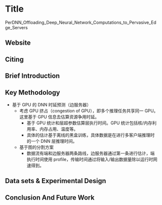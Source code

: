 # Title

PerDNN_Offloading_Deep_Neural_Network_Computations_to_Pervasive_Edge_Servers

## Website
<!-- 网址，有DOI的建议用DOI地址-->

## Citing

<!-- 引用格式，建议使用latex格式-->

## Brief Introduction

<!-- 通过三五句话描述这篇文章，包括 1. 论文的应用场景；2. 论文克服已有方法的局限性；3. 论文主要的技术手段； 4. 论文的预期结果 -->

## Key Methodology
- 基于 GPU 的 DNN 时延预测（边服务器）
    - 考虑 GPU 挤占（congestion of GPU），即多个推理任务共享同一 GPU。这里基于 GPU 信息去估算资源争用时延。
        - 基于 GPU 统计和层超参数估算层执行时间。GPU 统计包括核/内存利用率、内存占用、温度等。
        - 具体的估计基于离线的黑盒训练，具体数据是在进行多客户端推理时的一个 DNN 层推理时间。
    - 基于图的分割方案
        - 数据流有端和边服务器两条路线，边服务器通过第一条进行估计，端执行时间使用 profile，传输时间通过将输入/输出数据量除以运行时网速得到。
<!-- 分点写，论述论文中主要技术手段的实施过程 -->


## Data sets & Experimental Design

<!-- 撰写实验环境的设置，实验的对象，实验的比较方面，以及实验的结果（不要列举数据，要概括谈） -->


## Conclusion And Future Work

<!-- 作者或者阅读者对本文工作的总结，以及未来可能的改进方向 -->
